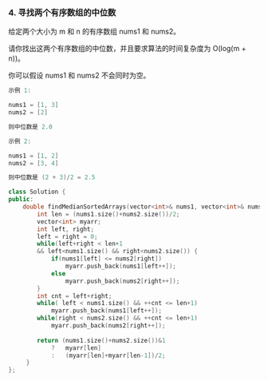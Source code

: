 ### 4. 寻找两个有序数组的中位数
给定两个大小为 m 和 n 的有序数组 nums1 和 nums2。

请你找出这两个有序数组的中位数，并且要求算法的时间复杂度为 O(log(m + n))。

你可以假设 nums1 和 nums2 不会同时为空。
```cpp
示例 1:

nums1 = [1, 3]
nums2 = [2]

则中位数是 2.0

示例 2:

nums1 = [1, 2]
nums2 = [3, 4]

则中位数是 (2 + 3)/2 = 2.5

```
```cpp
class Solution {
public:
	double findMedianSortedArrays(vector<int>& nums1, vector<int>& nums2) {
		int len = (nums1.size()+nums2.size())/2;		
		vector<int> myarr;
		int left, right;
		left = right = 0;
		while(left+right < len+1 
		&& left<nums1.size() && right<nums2.size()) {
			if(nums1[left] <= nums2[right])
				myarr.push_back(nums1[left++]);
			else
				myarr.push_back(nums2[right++]);
		}
		int cnt = left+right;
		while( left < nums1.size() && ++cnt <= len+1)
			myarr.push_back(nums1[left++]);
		while(right < nums2.size() && ++cnt <= len+1)
			myarr.push_back(nums2[right++]);
		
		return (nums1.size()+nums2.size())&1
			?	myarr[len] 
			:	(myarr[len]+myarr[len-1])/2;
	 }
};
```
